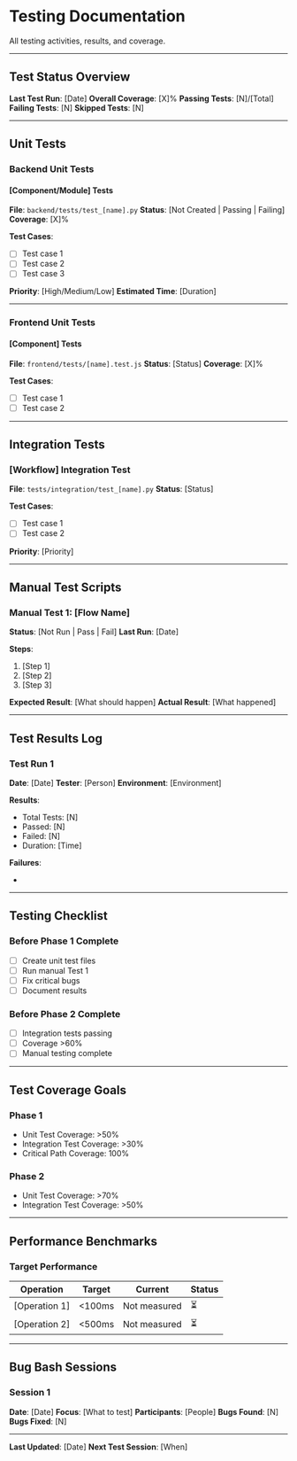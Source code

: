 # Testing Documentation

All testing activities, results, and coverage.

---

## Test Status Overview

**Last Test Run**: [Date]
**Overall Coverage**: [X]%
**Passing Tests**: [N]/[Total]
**Failing Tests**: [N]
**Skipped Tests**: [N]

---

## Unit Tests

### Backend Unit Tests

#### [Component/Module] Tests
**File**: `backend/tests/test_[name].py`
**Status**: [Not Created | Passing | Failing]
**Coverage**: [X]%

**Test Cases**:
- [ ] Test case 1
- [ ] Test case 2
- [ ] Test case 3

**Priority**: [High/Medium/Low]
**Estimated Time**: [Duration]

---

### Frontend Unit Tests

#### [Component] Tests
**File**: `frontend/tests/[name].test.js`
**Status**: [Status]
**Coverage**: [X]%

**Test Cases**:
- [ ] Test case 1
- [ ] Test case 2

---

## Integration Tests

### [Workflow] Integration Test
**File**: `tests/integration/test_[name].py`
**Status**: [Status]

**Test Cases**:
- [ ] Test case 1
- [ ] Test case 2

**Priority**: [Priority]

---

## Manual Test Scripts

### Manual Test 1: [Flow Name]
**Status**: [Not Run | Pass | Fail]
**Last Run**: [Date]

**Steps**:
1. [Step 1]
2. [Step 2]
3. [Step 3]

**Expected Result**: [What should happen]
**Actual Result**: [What happened]

---

## Test Results Log

### Test Run 1
**Date**: [Date]
**Tester**: [Person]
**Environment**: [Environment]

**Results**:
- Total Tests: [N]
- Passed: [N]
- Failed: [N]
- Duration: [Time]

**Failures**:
- [Test name]: [Reason]

---

## Testing Checklist

### Before Phase 1 Complete
- [ ] Create unit test files
- [ ] Run manual Test 1
- [ ] Fix critical bugs
- [ ] Document results

### Before Phase 2 Complete
- [ ] Integration tests passing
- [ ] Coverage >60%
- [ ] Manual testing complete

---

## Test Coverage Goals

### Phase 1
- Unit Test Coverage: >50%
- Integration Test Coverage: >30%
- Critical Path Coverage: 100%

### Phase 2
- Unit Test Coverage: >70%
- Integration Test Coverage: >50%

---

## Performance Benchmarks

### Target Performance

| Operation | Target | Current | Status |
|-----------|--------|---------|--------|
| [Operation 1] | <100ms | Not measured | ⏳ |
| [Operation 2] | <500ms | Not measured | ⏳ |

---

## Bug Bash Sessions

### Session 1
**Date**: [Date]
**Focus**: [What to test]
**Participants**: [People]
**Bugs Found**: [N]
**Bugs Fixed**: [N]

---

**Last Updated**: [Date]
**Next Test Session**: [When]
